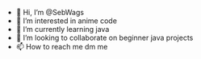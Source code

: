 - 👋 Hi, I’m @SebWags
- 👀 I’m interested in anime code
- 🌱 I’m currently learning java
- 💞️ I’m looking to collaborate on beginner java projects
- 📫 How to reach me dm me
